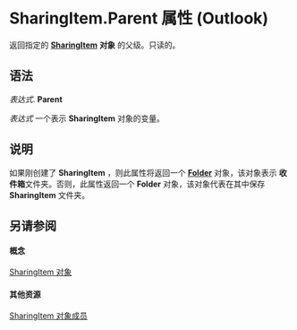 
# SharingItem.Parent 属性 (Outlook)

返回指定的 **[SharingItem](63dd3451-44f3-7cc4-c6e2-7dad5835a7d2.md)** **对象** 的父级。只读的。


## 语法

 _表达式_. **Parent**

 _表达式_ 一个表示 **SharingItem** 对象的变量。


## 说明

如果刚创建了 **SharingItem** ，则此属性将返回一个 **[Folder](3cf6cda8-6d70-666e-2643-9d9c5b9cacfc.md)** 对象，该对象表示 **收件箱**文件夹。否则，此属性返回一个 **Folder** 对象，该对象代表在其中保存 **SharingItem** 文件夹。


## 另请参阅


#### 概念


[SharingItem 对象](63dd3451-44f3-7cc4-c6e2-7dad5835a7d2.md)
#### 其他资源


[SharingItem 对象成员](719ad60e-2242-2c54-778f-006b61690389.md)